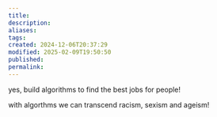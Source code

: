 ```yaml
---
title: 
description: 
aliases: 
tags: 
created: 2024-12-06T20:37:29
modified: 2025-02-09T19:50:50
published: 
permalink: 
---
```



yes, build algorithms to find the best jobs for people!

with algorthms we can transcend racism, sexism and ageism!
